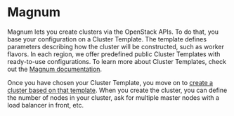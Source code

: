 # Magnum

Magnum lets you create clusters via the OpenStack APIs. To do that,
you base your configuration on a Cluster Template. The template
defines parameters describing how the cluster will be constructed,
such as worker flavors. In each region, we offer predefined public
Cluster Templates with ready-to-use configurations.  To learn more
about Cluster Templates, check out the [Magnum
documentation](https://docs.openstack.org/magnum/latest/user/#clustertemplate).

Once you have chosen your Cluster Template, you move on to [create a
cluster based on that
template](../../openstack/magnum/new-k8s-cluster.md).  When you create
the cluster, you can define the number of nodes in your cluster, ask
for multiple master nodes with a load balancer in front, etc.

